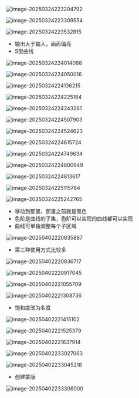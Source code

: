 



![image-20250324223204792](./assets/image-20250324223204792.png)

![image-20250324223309554](./assets/image-20250324223309554.png)

![image-20250324223532815](./assets/image-20250324223532815.png)

- 输出大于输入，画面偏亮
- S型曲线

![image-20250324224014068](./assets/image-20250324224014068.png)

![image-20250324224050016](./assets/image-20250324224050016.png)

![image-20250324224136215](./assets/image-20250324224136215.png)

![image-20250324224225164](./assets/image-20250324224225164.png)

![image-20250324224243261](./assets/image-20250324224243261.png)

![image-20250324224507903](./assets/image-20250324224507903.png)

![image-20250324224524623](./assets/image-20250324224524623.png)

![image-20250324224615724](./assets/image-20250324224615724.png)

![image-20250324224749634](./assets/image-20250324224749634.png)

![image-20250324224800949](./assets/image-20250324224800949.png)

![image-20250324224813617](./assets/image-20250324224813617.png)

![image-20250324225115784](./assets/image-20250324225115784.png)

![image-20250324225242765](./assets/image-20250324225242765.png)

- 移动到那里，那里之前就是黑色
- 色阶是曲线的子集，色阶可以实现的曲线都可以实现
- 曲线可单独调整每个子区域



![image-20250402220635887](./assets/image-20250402220635887.png)

- 第三种使用方式比较多

![image-20250402220836717](./assets/image-20250402220836717.png)

![image-20250402220917045](./assets/image-20250402220917045.png)

![image-20250402221055709](./assets/image-20250402221055709.png)

![image-20250402221308736](./assets/image-20250402221308736.png)

- 饱和度改为名度

![image-20250402221415102](./assets/image-20250402221415102.png)

![image-20250402221525379](./assets/image-20250402221525379.png)

![image-20250402221637914](./assets/image-20250402221637914.png)

![image-20250402233027063](./assets/image-20250402233027063.png)

![image-20250402233045218](./assets/image-20250402233045218.png)

- 创建蒙版

![image-20250402233306000](./assets/image-20250402233306000.png)